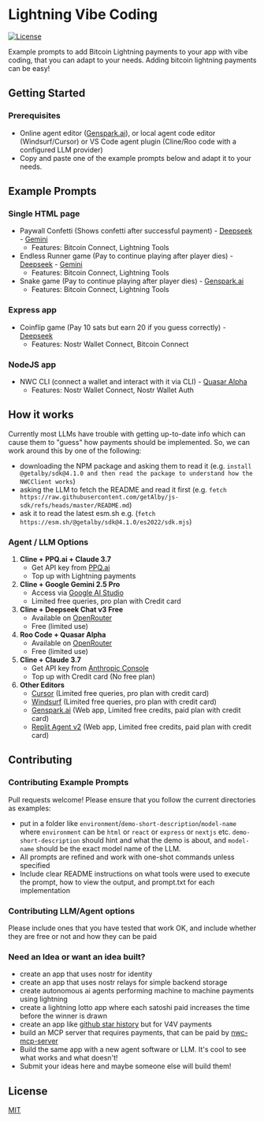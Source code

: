 # Lightning Vibe Coding

[![License](https://img.shields.io/badge/License-MIT-blue.svg)](LICENSE)

Example prompts to add Bitcoin Lightning payments to your app with vibe coding, that you can adapt to your needs. Adding bitcoin lightning payments can be easy!

## Getting Started

### Prerequisites

- Online agent editor ([Genspark.ai](https://www.genspark.ai/)), or local agent code editor (Windsurf/Cursor) or VS Code agent plugin (Cline/Roo code with a configured LLM provider)
- Copy and paste one of the example prompts below and adapt it to your needs.

## Example Prompts

### Single HTML page

- Paywall Confetti (Shows confetti after successful payment) - [Deepseek](html/paywall-confetti/deepseek-chat-v3-0324:free/README.md) - [Gemini](html/paywall-confetti/gemini-2.5-pro-exp-03-025/README.md)
  - Features: Bitcoin Connect, Lightning Tools
- Endless Runner game (Pay to continue playing after player dies) - [Deepseek](html/endless-runner-game/deepseek-chat-v3-0324:free/README.md)  - [Gemini](html/endless-runner-game/gemini-2.5-pro-exp-03-025/README.md)
  - Features: Bitcoin Connect, Lightning Tools
- Snake game (Pay to continue playing after player dies) - [Genspark.ai](html/snake-game/genspark.ai/README.md)
  - Features: Bitcoin Connect, Lightning Tools

### Express app

- Coinflip game (Pay 10 sats but earn 20 if you guess correctly) - [Deepseek](express/coinflip/deepseek-chat-v3-0324:free/README.md)
  - Features: Nostr Wallet Connect, Bitcoin Connect

### NodeJS app

- NWC CLI (connect a wallet and interact with it via CLI) - [Quasar Alpha](node/nwc-cli/quasar-alpha/README.md)
  - Features: Nostr Wallet Connect, Nostr Wallet Auth

## How it works

Currently most LLMs have trouble with getting up-to-date info which can cause them to "guess" how payments should be implemented. So, we can work around this by one of the following:

- downloading the NPM package and asking them to read it (e.g. `install @getalby/sdk@4.1.0 and then read the package to understand how the NWCClient works`)
- asking the LLM to fetch the README and read it first (e.g. `fetch https://raw.githubusercontent.com/getAlby/js-sdk/refs/heads/master/README.md`)
- ask it to read the latest esm.sh e.g. (`fetch https://esm.sh/@getalby/sdk@4.1.0/es2022/sdk.mjs`)

### Agent / LLM Options

1. **Cline + PPQ.ai + Claude 3.7**
   - Get API key from [PPQ.ai](https://ppq.ai/api-docs)
   - Top up with Lightning payments
2. **Cline + Google Gemini 2.5 Pro**
   - Access via [Google AI Studio](https://aistudio.google.com/)
   - Limited free queries, pro plan with Credit card
3. **Cline + Deepseek Chat v3 Free**
   - Available on [OpenRouter](https://openrouter.ai/deepseek/deepseek-chat-v3-0324:free)
   - Free (limited use)
4. **Roo Code + Quasar Alpha**
   - Available on [OpenRouter](https://openrouter.ai/openrouter/quasar-alpha)
   - Free (limited use)
5. **Cline + Claude 3.7**
   - Get API key from [Anthropic Console](https://console.anthropic.com/)
   - Top up with Credit card (No free plan)
6. **Other Editors**
   - [Cursor](https://cursor.com) (Limited free queries, pro plan with credit card)
   - [Windsurf](https://windsurf.com/editor) (Limited free queries, pro plan with credit card)
   - [Genspark.ai](https://genspark.ai) (Web app, Limited free credits, paid plan with credit card)
   - [Replit Agent v2](https://replit.com) (Web app, Limited free credits, paid plan with credit card)

## Contributing

### Contributing Example Prompts

Pull requests welcome! Please ensure that you follow the current directories as examples:

- put in a folder like `environment`/`demo-short-description`/`model-name` where `environment` can be `html` or `react` or `express` or `nextjs` etc. `demo-short-description` should hint and what the demo is about, and `model-name` should be the exact model name of the LLM.
- All prompts are refined and work with one-shot commands unless specified
- Include clear README instructions on what tools were used to execute the prompt, how to view the output, and prompt.txt for each implementation

### Contributing LLM/Agent options

Please include ones that you have tested that work OK, and include whether they are free or not and how they can be paid

### Need an Idea or want an idea built?

- create an app that uses nostr for identity
- create an app that uses nostr relays for simple backend storage
- create autonomous ai agents performing machine to machine payments using lightning
- create a lightning lotto app where each satoshi paid increases the time before the winner is drawn
- create an app like [github star history](https://github.com/star-history) but for V4V payments
- build an MCP server that requires payments, that can be paid by [nwc-mcp-server](https://github.com/getalby/nwc-mcp-server)
- Build the same app with a new agent software or LLM. It's cool to see what works and what doesn't!
- Submit your ideas here and maybe someone else will build them!

## License

[MIT](LICENSE)
